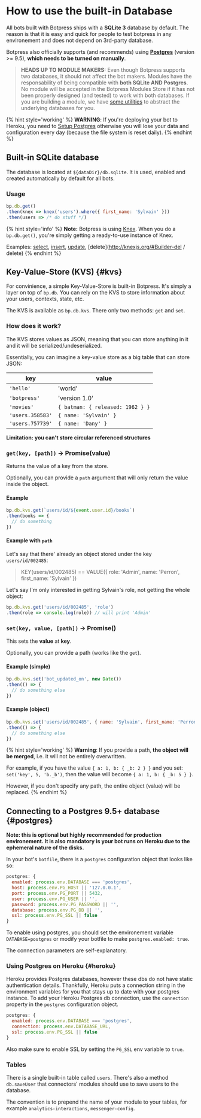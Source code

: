 # How to use the built-in Database

All bots built with Botpress ships with a **SQLite 3** database by default. The reason is that it is easy and quick for people to test botpress in any environement and does not depend on 3rd-party database.

Botpress also officially supports (and recommends) using [**Postgres**](#postgres) (version >= 9.5), **which needs to be turned on manually**.

> **HEADS UP TO MODULE MAKERS:** Even though Botpress supports two databases, it should not affect the bot makers. Modules have the responsability of being compatible with **both SQLite AND Postgres**. No module will be accepted in the Botpress Modules Store if it has not been properly designed (and tested) to work with both databases. If you are building a module, we have [some utilities](../advanced/database_helpers.md) to abstract the underlying databases for you.

{% hint style='working' %}
**WARNING**: If you're deploying your bot to Heroku, you need to [Setup Postgres](#heroku) otherwise you will lose your data and configuration every day (because the file system is reset daily).
{% endhint %}

## Built-in SQLite database

The database is located at `${dataDir}/db.sqlite`. It is used, enabled and created automatically by default for all bots.

### Usage

```js
bp.db.get()
.then(knex => knex('users').where({ first_name: 'Sylvain' }))
.then(users => /* do stuff */)
```

{% hint style='info' %}
**Note:** Botpress is using [Knex](http://knexjs.org). When you do a `bp.db.get()`, you're simply getting a ready-to-use instance of Knex.

Examples: [select](http://knexjs.org/#Builder-select), [insert](http://knexjs.org/#Builder-insert), [update](http://knexjs.org/#Builder-update), [delete](http://knexjs.org/#Builder-del / delete)
{% endhint %}

## Key-Value-Store (KVS) {#kvs}

For convinience, a simple Key-Value-Store is built-in Botpress. It's simply a layer on top of `bp.db`. You can rely on the KVS to store information about your users, contexts, state, etc.

The KVS is available as `bp.db.kvs`. There only two methods: `get` and `set`.

### How does it work?

The KVS stores values as JSON, meaning that you can store anything in it and it will be serialized/undeserialized.

Essentially, you can imagine a key-value store as a big table that can store JSON:

| key | value |
|---|---|
| `'hello'` | 'world' |
| `'botpress'` | 'version 1.0' |
| `'movies'` | `{ batman: { released: 1962 } }` |
| `'users.358583'` | `{ name: 'Sylvain' }` |
| `'users.757739'` | `{ name: 'Dany' }` |

**Limitation: you can't store circular referenced structures**

### `get(key, [path])` -> Promise(value)

Returns the value of a key from the store. 

Optionally, you can provide a `path` argument that will only return the value inside the object. 

#### Example

```js
bp.db.kvs.get(`users/id/${event.user.id}/books`)
.then(books => {
  // do something  
})
```

#### Example with `path`

Let's say that there' already an object stored under the key `users/id/002485`:

> KEY(users/id/002485) == VALUE({ role: 'Admin', name: 'Perron', first_name: 'Sylvain' })

Let's say I'm only interested in getting Sylvain's role, not getting the whole object:

```js
bp.db.kvs.get('users/id/002485', 'role')
.then(role => console.log(role)) // will print 'Admin'
```

### `set(key, value, [path])` -> Promise()

This sets the **value** at **key**. 

Optionally, you can provide a path (works like the `get`).

#### Example (simple)

```js
bp.db.kvs.set('bot_updated_on', new Date())
.then(() => {
  // do something else  
})
```

#### Example (object)

```js
bp.db.kvs.set('users/id/002485', { name: 'Sylvain', first_name: 'Perron' })
.then(() => {
  // do something else  
})
```

{% hint style='working' %}
**Warning**: If you provide a path, **the object will be merged**, i.e. it will not be entirely overwritten.

For example, if you have the value `{ a: 1, b: { _b: 2 } }` and you set: `set('key', 5, 'b._b')`, then the value will become `{ a: 1, b: { _b: 5 } }`.

However, if you don't specify any path, the entire object (value) will be replaced.
{% endhint %}

## Connecting to a Postgres 9.5+ database {#postgres}

**Note: this is optional but highly recommended for production environement. It is also mandatory is your bot runs on Heroku due to the ephemeral nature of the disks.**

In your bot's `botfile`, there is a `postgres` configuration object that looks like so:

```js
postgres: {
  enabled: process.env.DATABASE === 'postgres',
  host: process.env.PG_HOST || '127.0.0.1',
  port: process.env.PG_PORT || 5432,
  user: process.env.PG_USER || '',
  password: process.env.PG_PASSWORD || '',
  database: process.env.PG_DB || '',
  ssl: process.env.PG_SSL || false
}
```

To enable using postgres, you should set the environement variable `DATABASE=postgres` or modify your botfile to make `postgres.enabled: true`.

The connection parameters are self-explanatory.

### Using Postgres on Heroku {#heroku}

Heroku provides Postgres databases, however these dbs do not have static authentication details.  Thankfully, Heroku puts a connection string in the environment variables for you that stays up to date with your postgres instance.  To add your Heroku Postgres db connection, use the `connection` property in the `postgres` configuration object.

```js
postgres: {
  enabled: process.env.DATABASE === 'postgres',
  connection: process.env.DATABASE_URL,
  ssl: process.env.PG_SSL || false
}
```

Also make sure to enable SSL by setting the `PG_SSL` env variable to `true`.

### Tables

There is a single built-in table called `users`. There's also a method `db.saveUser` that connectors' modules should use to save users to the database.

The convention is to prepend the name of your module to your tables, for example `analytics-interactions`, `messenger-config`.
